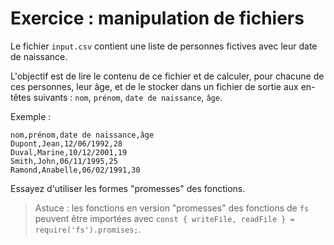 # Exercice : manipulation de fichiers

Le fichier `input.csv` contient une liste de personnes fictives avec leur date de naissance.

L'objectif est de lire le contenu de ce fichier et de calculer, pour chacune de ces personnes, leur âge, et de le stocker dans un fichier de sortie aux en-têtes suivants : `nom`, `prénom`, `date de naissance`, `âge`.

Exemple :
```csv
nom,prénom,date de naissance,âge
Dupont,Jean,12/06/1992,28
Duval,Marine,10/12/2001,19
Smith,John,06/11/1995,25
Ramond,Anabelle,06/02/1991,30
```

Essayez d'utiliser les formes "promesses" des fonctions.

> Astuce : les fonctions en version "promesses" des fonctions de `fs` peuvent être importées avec `const { writeFile, readFile } = require('fs').promises;`.
